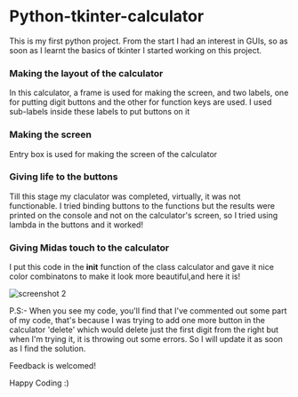 # Python-tkinter-calculator

This is my first python project. From the start I had an interest in GUIs, so as soon as I learnt the basics of tkinter I started working on this project.

### Making the layout of the calculator

In this calculator, a frame is used for making the screen, and two labels, one for putting digit buttons and the other for function keys are used. I used sub-labels inside these labels to put buttons on it

### Making the screen

Entry box is used for making the screen of the calculator

### Giving life to the buttons

Till this stage my claculator was completed, virtually, it was not functionable. I tried binding buttons to the functions but the results were printed on the console and not on the calculator's screen, so I tried using lambda in the buttons and it worked!

### Giving Midas touch to the calculator

I put this code in the __init__ function of the class calculator and gave it nice color combinatons to make it look more beautiful,and here it is!

![screenshot 2](https://user-images.githubusercontent.com/40419750/41705277-29414842-7556-11e8-8220-4b063cdadf11.png)

P.S:- When you see my code, you'll find that I've commented out some part of my code, that's because I was trying to add one more button in the calculator 'delete' which would delete just the first digit from the right but when I'm trying it, it is throwing out some errors.
So I will update it as soon as I find the solution.

Feedback is welcomed!

Happy Coding :)
